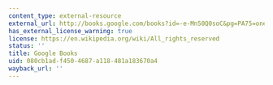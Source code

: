 ```yaml
---
content_type: external-resource
external_url: http://books.google.com/books?id=-e-Mn50Q0soC&pg=PA75=onepage
has_external_license_warning: true
license: https://en.wikipedia.org/wiki/All_rights_reserved
status: ''
title: Google Books
uid: 080cb1ad-f450-4687-a118-481a183670a4
wayback_url: ''
---
```

